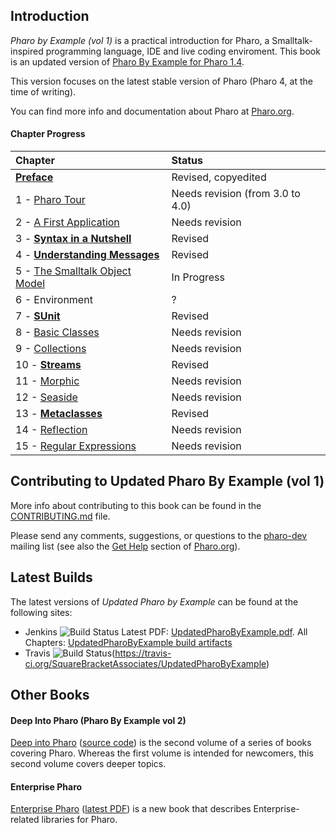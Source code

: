 ## Introduction

*Pharo by Example (vol 1)* is a practical introduction for Pharo, a Smalltalk-inspired programming language, IDE and live coding enviroment. This book is an updated version of [Pharo By Example for Pharo 1.4](https://github.com/SquareBracketAssociates/PharoByExample-english).

This version focuses on the latest stable version of Pharo (Pharo 4, at the time of writing).

You can find more info and documentation about Pharo at [Pharo.org](http://pharo.org/).

#### Chapter Progress

Chapter | Status
:-------|:------
**[Preface](Preface/)** | Revised, copyedited
1 - [Pharo Tour](PharoTour) | Needs revision (from 3.0 to 4.0)
2 - [A First Application](FirstApplication/) | Needs revision
3 - **[Syntax in a Nutshell](SyntaxNutshell/)** | Revised
4 - **[Understanding Messages](UnderstandingMessage/)** | Revised
5 - [The Smalltalk Object Model](SmalltalkObjectModel/) | In Progress
6 - Environment | ?
7 - **[SUnit](SUnit/)** | Revised
8 - [Basic Classes](BasicClasses/) | Needs revision
9 - [Collections](Collections/) | Needs revision
10 - **[Streams](Streams/)** | Revised
11 - [Morphic](Morphic/) | Needs revision
12 - [Seaside](Seaside/) | Needs revision
13 - **[Metaclasses](Metaclasses/)** | Revised
14 - [Reflection](Reflection/) | Needs revision
15 - [Regular Expressions](Regex/) | Needs revision

## Contributing to Updated Pharo By Example (vol 1)

More info about contributing to this book can be found in the [CONTRIBUTING.md](CONTRIBUTING.md) file.

Please send any comments, suggestions, or questions to the [pharo-dev](http://lists.pharo.org/mailman/listinfo/pharo-users_lists.pharo.org) mailing list (see also the [Get Help](http://www.pharo.org/community) section of [Pharo.org](http://www.pharo.org/)).

## Latest Builds

The latest versions of *Updated Pharo by Example* can be found at the following sites:

* Jenkins ![Build Status](https://ci.inria.fr/pharo-contribution/buildStatus/icon?job=UpdatedPharoByExample)
    Latest PDF: [UpdatedPharoByExample.pdf](https://ci.inria.fr/pharo-contribution/view/Books/job/UpdatedPharoByExample/lastSuccessfulBuild/artifact/book-result/UpdatedPharoByExample.pdf). All Chapters: [UpdatedPharoByExample build artifacts](https://ci.inria.fr/pharo-contribution/job/UpdatedPharoByExample/lastSuccessfulBuild/artifact/)
* Travis ![Build Status](https://travis-ci.org/SquareBracketAssociates/UpdatedPharoByExample.svg?branch=master)(https://travis-ci.org/SquareBracketAssociates/UpdatedPharoByExample)

## Other Books
#### Deep Into Pharo (Pharo By Example vol 2)
[Deep into Pharo](http://www.deepintopharo.com/) ([source code](https://gforge.inria.fr/scm/viewvc.php/PharoByExampleTwo-Eng/?root=pharobooks)) is the second volume of a series of books covering Pharo. Whereas the first volume is intended for newcomers, this second volume covers deeper topics.

#### Enterprise Pharo
[Enterprise Pharo](https://github.com/SquareBracketAssociates/EnterprisePharo) ([latest PDF](https://ci.inria.fr/pharo-contribution/job/PharoForTheEnterprise/lastSuccessfulBuild/artifact/EnterprisePharo.pdf)) is a new book that describes Enterprise-related libraries for Pharo.
